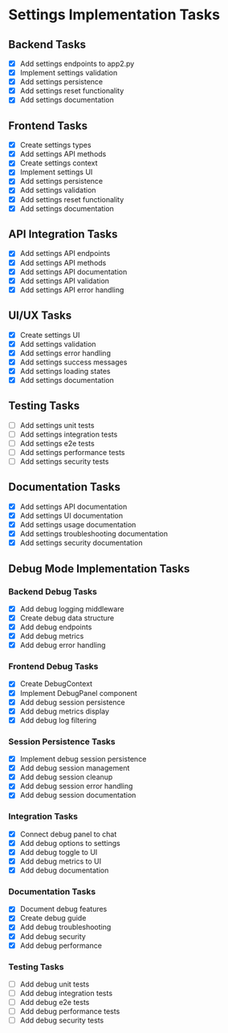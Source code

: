 # Settings Implementation Tasks

## Backend Tasks
- [x] Add settings endpoints to app2.py
- [x] Implement settings validation
- [x] Add settings persistence
- [x] Add settings reset functionality
- [x] Add settings documentation

## Frontend Tasks
- [x] Create settings types
- [x] Add settings API methods
- [x] Create settings context
- [x] Implement settings UI
- [x] Add settings persistence
- [x] Add settings validation
- [x] Add settings reset functionality
- [x] Add settings documentation

## API Integration Tasks
- [x] Add settings API endpoints
- [x] Add settings API methods
- [x] Add settings API documentation
- [x] Add settings API validation
- [x] Add settings API error handling

## UI/UX Tasks
- [x] Create settings UI
- [x] Add settings validation
- [x] Add settings error handling
- [x] Add settings success messages
- [x] Add settings loading states
- [x] Add settings documentation

## Testing Tasks
- [ ] Add settings unit tests
- [ ] Add settings integration tests
- [ ] Add settings e2e tests
- [ ] Add settings performance tests
- [ ] Add settings security tests

## Documentation Tasks
- [x] Add settings API documentation
- [x] Add settings UI documentation
- [x] Add settings usage documentation
- [x] Add settings troubleshooting documentation
- [x] Add settings security documentation

## Debug Mode Implementation Tasks

### Backend Debug Tasks
- [x] Add debug logging middleware
- [x] Create debug data structure
- [x] Add debug endpoints
- [x] Add debug metrics
- [x] Add debug error handling

### Frontend Debug Tasks
- [x] Create DebugContext
- [x] Implement DebugPanel component
- [x] Add debug session persistence
- [x] Add debug metrics display
- [x] Add debug log filtering

### Session Persistence Tasks
- [x] Implement debug session persistence
- [x] Add debug session management
- [x] Add debug session cleanup
- [x] Add debug session error handling
- [x] Add debug session documentation

### Integration Tasks
- [x] Connect debug panel to chat
- [x] Add debug options to settings
- [x] Add debug toggle to UI
- [x] Add debug metrics to UI
- [x] Add debug documentation

### Documentation Tasks
- [x] Document debug features
- [x] Create debug guide
- [x] Add debug troubleshooting
- [x] Add debug security
- [x] Add debug performance

### Testing Tasks
- [ ] Add debug unit tests
- [ ] Add debug integration tests
- [ ] Add debug e2e tests
- [ ] Add debug performance tests
- [ ] Add debug security tests 